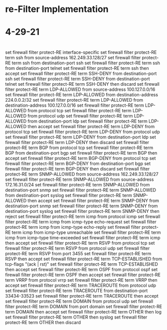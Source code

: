 # re-Filter Implementation
# 4-29-21
#
set firewall filter protect-RE interface-specific
set firewall filter protect-RE term ssh from source-address 162.249.33.128/27
set firewall filter protect-RE term ssh from destination-port ssh
set firewall filter protect-RE term ssh from destination-port telnet
set firewall filter protect-RE term ssh then accept
set firewall filter protect-RE term SSH-DENY from destination-port ssh
set firewall filter protect-RE term SSH-DENY from destination-port telnet
set firewall filter protect-RE term SSH-DENY then discard
set firewall filter protect-RE term LDP-ALLOWED from source-address 100.127.0.0/16
set firewall filter protect-RE term LDP-ALLOWED from destination-address 224.0.0.2/32
set firewall filter protect-RE term LDP-ALLOWED from destination-address 100.127.0.0/16
set firewall filter protect-RE term LDP-ALLOWED from protocol tcp
set firewall filter protect-RE term LDP-ALLOWED from protocol udp
set firewall filter protect-RE term LDP-ALLOWED from destination-port ldp
set firewall filter protect-RE term LDP-ALLOWED then accept
set firewall filter protect-RE term LDP-DENY from protocol tcp
set firewall filter protect-RE term LDP-DENY from protocol udp
set firewall filter protect-RE term LDP-DENY from destination-port ldp
set firewall filter protect-RE term LDP-DENY then discard
set firewall filter protect-RE term BGP from protocol tcp
set firewall filter protect-RE term BGP from destination-port bgp
set firewall filter protect-RE term BGP then accept
set firewall filter protect-RE term BGP-DENY from protocol tcp
set firewall filter protect-RE term BGP-DENY from destination-port bgp
set firewall filter protect-RE term BGP-DENY then discard
set firewall filter protect-RE term SNMP-ALLOWED from source-address 162.249.33.128/27
set firewall filter protect-RE term SNMP-ALLOWED from source-address 172.16.31.0/24
set firewall filter protect-RE term SNMP-ALLOWED from destination-port snmp
set firewall filter protect-RE term SNMP-ALLOWED from destination-port syslog
set firewall filter protect-RE term SNMP-ALLOWED then accept
set firewall filter protect-RE term SNMP-DENY from destination-port snmp
set firewall filter protect-RE term SNMP-DENY from destination-port syslog
set firewall filter protect-RE term SNMP-DENY then reject
set firewall filter protect-RE term icmp from protocol icmp
set firewall filter protect-RE term icmp from icmp-type echo-request
set firewall filter protect-RE term icmp from icmp-type echo-reply
set firewall filter protect-RE term icmp from icmp-type unreachable
set firewall filter protect-RE term icmp from icmp-type time-exceeded
set firewall filter protect-RE term icmp then accept
set firewall filter protect-RE term RSVP from protocol tcp
set firewall filter protect-RE term RSVP from protocol udp
set firewall filter protect-RE term RSVP from port 3455
set firewall filter protect-RE term RSVP then accept
set firewall filter protect-RE term TCP-ESTABLISHED from tcp-flags "(ack | rst)"
set firewall filter protect-RE term TCP-ESTABLISHED then accept
set firewall filter protect-RE term OSPF from protocol ospf
set firewall filter protect-RE term OSPF then accept
set firewall filter protect-RE term VRRP from protocol vrrp
set firewall filter protect-RE term VRRP then accept
set firewall filter protect-RE term TRACEROUTE from protocol udp
set firewall filter protect-RE term TRACEROUTE from destination-port 33434-33523
set firewall filter protect-RE term TRACEROUTE then accept
set firewall filter protect-RE term DOMAIN from protocol udp
set firewall filter protect-RE term DOMAIN from port domain
set firewall filter protect-RE term DOMAIN then accept
set firewall filter protect-RE term OTHER then log
set firewall filter protect-RE term OTHER then syslog
set firewall filter protect-RE term OTHER then discard
####
